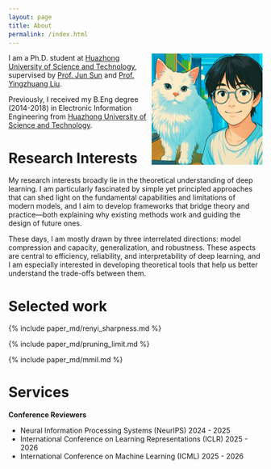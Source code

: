 ```yaml
---
layout: page
title: About
permalink: /index.html
---
```


<img style="float:right; padding-left:10px" src="images/selfandcat.jpg" width="220" height="220">

I am a Ph.D. student at [Huazhong University of Science and Technology](https://english.hust.edu.cn/), supervised by [Prof. Jun Sun](https://hust.teacher.360eol.com/teacherBasic/preview?teacherType=&teacherId=15979) and [Prof. Yingzhuang Liu](https://hust.teacher.360eol.com/teacherBasic/preview?teacherType=&teacherId=15939). 

Previously, I received my B.Eng degree (2014-2018) in Electronic Information Engineering from [Huazhong University of Science and Technology](https://english.hust.edu.cn/).

# Research Interests

My research interests broadly lie in the theoretical understanding of deep learning. I am particularly fascinated by simple yet principled approaches that can shed light on the fundamental capabilities and limitations of modern models, and I aim to develop frameworks that bridge theory and practice—both explaining why existing methods work and guiding the design of future ones.

These days, I am mostly drawn by three interrelated directions: model compression and capacity, generalization, and robustness. These aspects are central to efficiency, reliability, and interpretability of deep learning, and I am especially interested in developing theoretical tools that help us better understand the trade-offs between them.

<!-- News -->

# Selected work

{% include paper_md/renyi_sharpness.md %}

{% include paper_md/pruning_limit.md %}

{% include paper_md/mmil.md %}

# Services
**Conference Reviewers**
- Neural Information Processing Systems (NeurIPS) 2024 - 2025
- International Conference on Learning Representations (ICLR) 2025 - 2026
- International Conference on Machine Learning (ICML) 2025 - 2026
